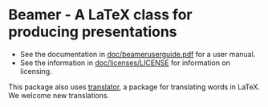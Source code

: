 Beamer - A LaTeX class for producing presentations
==================================================

* See the documentation in [doc/beameruserguide.pdf](http://mirrors.ctan.org/macros/latex/contrib/beamer/doc/beameruserguide.pdf) for a user manual.
* See the information in [doc/licenses/LICENSE](http://mirrors.ctan.org/macros/latex/contrib/beamer/doc/licenses/LICENSE) for information on licensing.

This package also uses [translator](https://github.com/josephwright/translator/), a package for translating
words in LaTeX. We welcome new translations.
